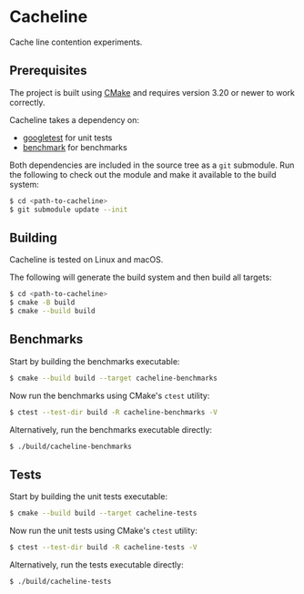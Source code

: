 # Cacheline 
Cache line contention experiments.

## Prerequisites
The project is built using [CMake](https://cmake.org/) and requires version 3.20 or newer to work correctly.

Cacheline takes a dependency on:
* [googletest](https://github.com/google/googletest) for unit tests
* [benchmark](https://github.com/google/benchmark) for benchmarks

Both dependencies are included in the source tree as a `git` submodule. Run the following to check out the module and
make it available to the build system:
```bash
$ cd <path-to-cacheline>
$ git submodule update --init
```

## Building
Cacheline is tested on Linux and macOS.

The following will generate the build system and then build all targets:
```bash
$ cd <path-to-cacheline>
$ cmake -B build
$ cmake --build build
```

## Benchmarks
Start by building the benchmarks executable:
```bash
$ cmake --build build --target cacheline-benchmarks
```

Now run the benchmarks using CMake's `ctest` utility:
```bash
$ ctest --test-dir build -R cacheline-benchmarks -V
```

Alternatively, run the benchmarks executable directly:
```bash
$ ./build/cacheline-benchmarks
```
## Tests
Start by building the unit tests executable:
```bash
$ cmake --build build --target cacheline-tests
```

Now run the unit tests using CMake's `ctest` utility:
```bash
$ ctest --test-dir build -R cacheline-tests -V
```

Alternatively, run the tests executable directly:
```bash
$ ./build/cacheline-tests
```

